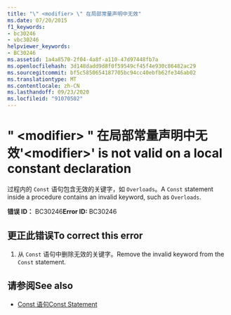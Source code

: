 ```yaml
---
title: "\" <modifier> \" 在局部常量声明中无效"
ms.date: 07/20/2015
f1_keywords:
- bc30246
- vbc30246
helpviewer_keywords:
- BC30246
ms.assetid: 1a4a8570-2f04-4a8f-a110-47d97448fb7a
ms.openlocfilehash: 3d148dadd9d8f0f59549cf45f4e930c86482ac29
ms.sourcegitcommit: bf5c5850654187705bc94cc40ebfb62fe346ab02
ms.translationtype: MT
ms.contentlocale: zh-CN
ms.lasthandoff: 09/23/2020
ms.locfileid: "91070502"
---
```

# <a name="modifier-is-not-valid-on-a-local-constant-declaration"></a><span data-ttu-id="5b856-102">" \<modifier> " 在局部常量声明中无效</span><span class="sxs-lookup"><span data-stu-id="5b856-102">'\<modifier>' is not valid on a local constant declaration</span></span>

<span data-ttu-id="5b856-103">过程内的 `Const` 语句包含无效的关键字，如 `Overloads`。</span><span class="sxs-lookup"><span data-stu-id="5b856-103">A `Const` statement inside a procedure contains an invalid keyword, such as `Overloads`.</span></span>  
  
 <span data-ttu-id="5b856-104">**错误 ID：** BC30246</span><span class="sxs-lookup"><span data-stu-id="5b856-104">**Error ID:** BC30246</span></span>  
  
## <a name="to-correct-this-error"></a><span data-ttu-id="5b856-105">更正此错误</span><span class="sxs-lookup"><span data-stu-id="5b856-105">To correct this error</span></span>  
  
1. <span data-ttu-id="5b856-106">从 `Const` 语句中删除无效的关键字。</span><span class="sxs-lookup"><span data-stu-id="5b856-106">Remove the invalid keyword from the `Const` statement.</span></span>  
  
## <a name="see-also"></a><span data-ttu-id="5b856-107">请参阅</span><span class="sxs-lookup"><span data-stu-id="5b856-107">See also</span></span>

- [<span data-ttu-id="5b856-108">Const 语句</span><span class="sxs-lookup"><span data-stu-id="5b856-108">Const Statement</span></span>](../language-reference/statements/const-statement.md)
